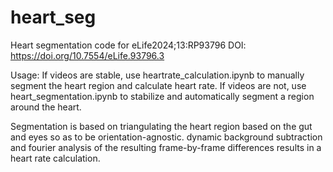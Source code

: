 # heart_seg
Heart segmentation code for eLife2024;13:RP93796 DOI: https://doi.org/10.7554/eLife.93796.3

Usage: If videos are stable, use heartrate_calculation.ipynb to manually segment the heart region and calculate heart rate. 
If videos are not, use heart_segmentation.ipynb to stabilize and automatically segment a region around the heart.

Segmentation is based on triangulating the heart region based on the gut and eyes so as to be orientation-agnostic. dynamic background
subtraction and fourier analysis of the resulting frame-by-frame differences results in a heart rate calculation.
